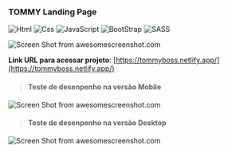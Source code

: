 ### TOMMY Landing Page

![Html](https://img.shields.io/badge/HTML5-E34F26?style=flot&logo=html5&logoColor=white)
![Css](https://img.shields.io/badge/CSS3-1572B6?style=flot&logo=css3&logoColor=white)
![JavaScript](https://img.shields.io/badge/JavaScript-F7DF1E?style=flot&logo=javascript&logoColor=white)
![BootStrap](https://img.shields.io/badge/Bootstrap-563D7C?style=flot&logo=bootstrap&logoColor=white)
![SASS](https://img.shields.io/badge/SASS-hotpink.svg?style=flot&logo=SASS&logoColor=white)

![Screen Shot from awesomescreenshot.com](https://www.awesomescreenshot.com/web/image/thumbnail/19868457?key=bb3d025b89af1d94649e85b566b2868c&size=orig) 


**Link URL para acessar projeto**:
[https://tommyboss.netlify.app/](https://tommyboss.netlify.app/)
 
 
> #### Teste de desenpenho na versão Mobile
![Screen Shot from awesomescreenshot.com](https://www.awesomescreenshot.com/web/image/thumbnail/19868852?key=bf21aac1e7054f0fc2ad084ff85a29fe&size=orig) 

> #### Teste de desenpenho na versão Desktop
![Screen Shot from awesomescreenshot.com](https://www.awesomescreenshot.com/web/image/thumbnail/19868735?key=5c646db0e0da249c9247cc2757dddf57&size=orig) 
